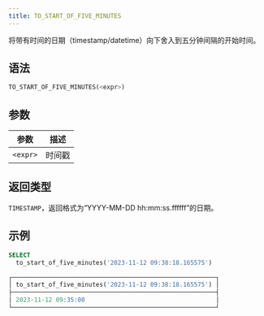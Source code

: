 ```yaml
---
title: TO_START_OF_FIVE_MINUTES
---
```


将带有时间的日期（timestamp/datetime）向下舍入到五分钟间隔的开始时间。
## 语法

```sql
TO_START_OF_FIVE_MINUTES(<expr>)
```

## 参数

| 参数      | 描述       |
|-----------|------------|
| `<expr>`  | 时间戳     |

## 返回类型

`TIMESTAMP`，返回格式为“YYYY-MM-DD hh:mm:ss.ffffff”的日期。

## 示例

```sql
SELECT
  to_start_of_five_minutes('2023-11-12 09:38:18.165575')

┌────────────────────────────────────────────────────────┐
│ to_start_of_five_minutes('2023-11-12 09:38:18.165575') │
├────────────────────────────────────────────────────────┤
│ 2023-11-12 09:35:00                                    │
└────────────────────────────────────────────────────────┘
```